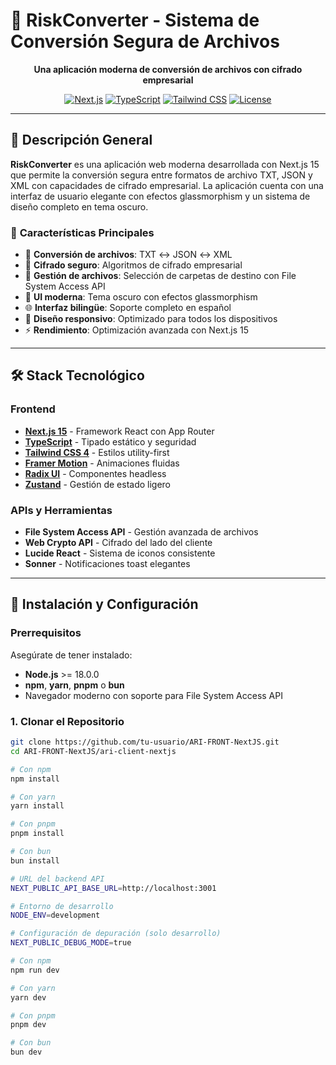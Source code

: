 # 🚀 RiskConverter - Sistema de Conversión Segura de Archivos

<div align="center">

**Una aplicación moderna de conversión de archivos con cifrado empresarial**

[![Next.js](https://img.shields.io/badge/Next.js-15.0-black?style=for-the-badge&logo=next.js)](https://nextjs.org/)
[![TypeScript](https://img.shields.io/badge/TypeScript-5.0-blue?style=for-the-badge&logo=typescript)](https://www.typescriptlang.org/)
[![Tailwind CSS](https://img.shields.io/badge/Tailwind-4.0-38B2AC?style=for-the-badge&logo=tailwind-css)](https://tailwindcss.com/)
[![License](https://img.shields.io/badge/License-GPL%203.0-green?style=for-the-badge)](LICENSE)

</div>

---

## 📖 Descripción General

**RiskConverter** es una aplicación web moderna desarrollada con Next.js 15 que permite la conversión segura entre formatos de archivo TXT, JSON y XML con capacidades de cifrado empresarial. La aplicación cuenta con una interfaz de usuario elegante con efectos glassmorphism y un sistema de diseño completo en tema oscuro.

### 🎯 **Características Principales**

- 🔄 **Conversión de archivos**: TXT ↔ JSON ↔ XML
- 🔐 **Cifrado seguro**: Algoritmos de cifrado empresarial
- 📁 **Gestión de archivos**: Selección de carpetas de destino con File System Access API
- 🎨 **UI moderna**: Tema oscuro con efectos glassmorphism
- 🌐 **Interfaz bilingüe**: Soporte completo en español
- 📱 **Diseño responsivo**: Optimizado para todos los dispositivos
- ⚡ **Rendimiento**: Optimización avanzada con Next.js 15

---

## 🛠️ Stack Tecnológico

### **Frontend**
- **[Next.js 15](https://nextjs.org/)** - Framework React con App Router
- **[TypeScript](https://www.typescriptlang.org/)** - Tipado estático y seguridad
- **[Tailwind CSS 4](https://tailwindcss.com/)** - Estilos utility-first
- **[Framer Motion](https://www.framer.com/motion/)** - Animaciones fluidas
- **[Radix UI](https://www.radix-ui.com/)** - Componentes headless
- **[Zustand](https://zustand-demo.pmnd.rs/)** - Gestión de estado ligero

### **APIs y Herramientas**
- **File System Access API** - Gestión avanzada de archivos
- **Web Crypto API** - Cifrado del lado del cliente
- **Lucide React** - Sistema de iconos consistente
- **Sonner** - Notificaciones toast elegantes

---

## 🚀 Instalación y Configuración

### **Prerrequisitos**

Asegúrate de tener instalado:
- **Node.js** >= 18.0.0
- **npm**, **yarn**, **pnpm** o **bun**
- Navegador moderno con soporte para File System Access API

### **1. Clonar el Repositorio**

```bash
git clone https://github.com/tu-usuario/ARI-FRONT-NextJS.git
cd ARI-FRONT-NextJS/ari-client-nextjs

# Con npm
npm install

# Con yarn
yarn install

# Con pnpm
pnpm install

# Con bun
bun install

# URL del backend API
NEXT_PUBLIC_API_BASE_URL=http://localhost:3001

# Entorno de desarrollo
NODE_ENV=development

# Configuración de depuración (solo desarrollo)
NEXT_PUBLIC_DEBUG_MODE=true

# Con npm
npm run dev

# Con yarn
yarn dev

# Con pnpm
pnpm dev

# Con bun
bun dev
